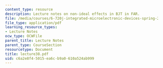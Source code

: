 ```yaml
---
content_type: resource
description: Lecture notes on non-ideal effects in BJT in FAR.
file: /media/courses/6-720j-integrated-microelectronic-devices-spring-2007/c6a2e8f45015ea6cb9a0610a524ab999_lecture38.pdf
file_type: application/pdf
learning_resource_types:
- Lecture Notes
ocw_type: OCWFile
parent_title: Lecture Notes
parent_type: CourseSection
resourcetype: Document
title: lecture38.pdf
uid: c6a2e8f4-5015-ea6c-b9a0-610a524ab999
---
```

